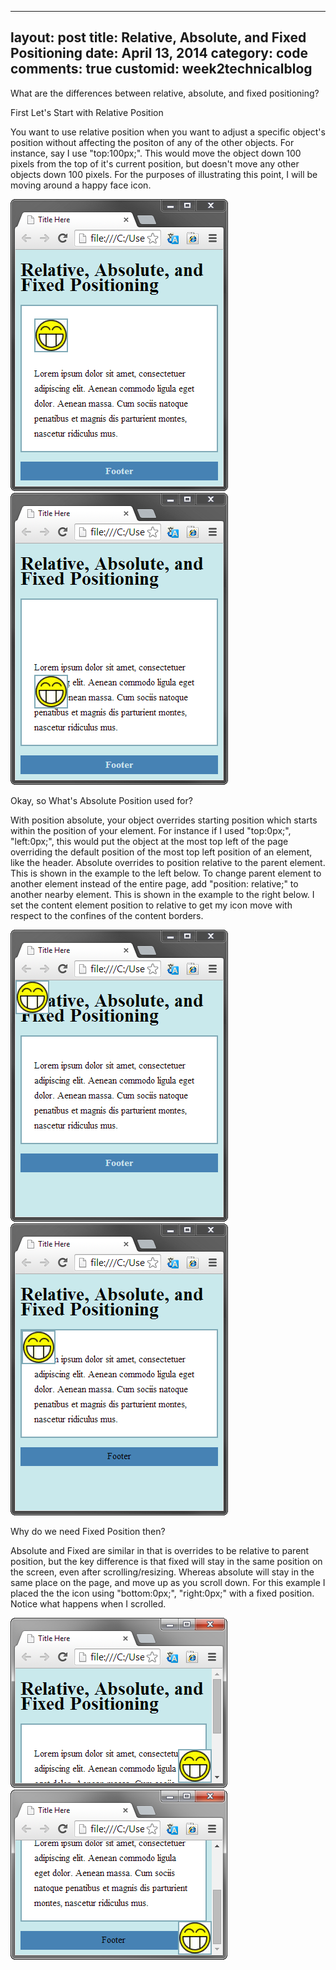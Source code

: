 
---
layout: post
title: Relative, Absolute, and Fixed Positioning
date: April 13, 2014
category: code
comments: true
customid: week2technicalblog
---
What are the differences between relative, absolute, and fixed positioning?

First Let's Start with Relative Position

You want to use relative position when you want to adjust a specific object's position without affecting the positon of any of the other objects. For instance, say I use "top:100px;". This would move the object down 100 pixels from the top of it's current position, but doesn't move any other objects down 100 pixels. For the purposes of illustrating this point, I will be moving around a happy face icon.

![alt tag](/unit1_projects/images/relative1.png?raw=true) 
![alt tag](/unit1_projects/images/relative2.png?raw=true)
 
Okay, so What's Absolute Position used for?

With position absolute, your object overrides starting position which starts within the position of your element. For instance if I used "top:0px;", "left:0px;", this would put the object at the most top left of the page overriding the default position of the most top left position of an element, like the header. Absolute overrides to position relative to the parent element. This is shown in the example to the left below. To change parent element to another element instead of the entire page, add "position: relative;" to another nearby element. This is shown in the example to the right below. I set the content element position to relative to get my icon move with respect to the confines of the content borders.

![alt tag](/unit1_projects/images/absolute1.png?raw=true) 
![alt tag](/unit1_projects/images/absolute2.png?raw=true)
   

Why do we need Fixed Position then?

Absolute and Fixed are similar in that is overrides to be relative to parent position, but the key difference is that fixed will stay in the same position on the screen, even after scrolling/resizing. Whereas absolute will stay in the same place on the page, and move up as you scroll down. For this example I placed the the icon using "bottom:0px;", "right:0px;" with a fixed position. Notice what happens when I scrolled.

![alt tag](/unit1_projects/images/fixed1.png?raw=true) 
![alt tag](/unit1_projects/images/fixed2.png?raw=true)